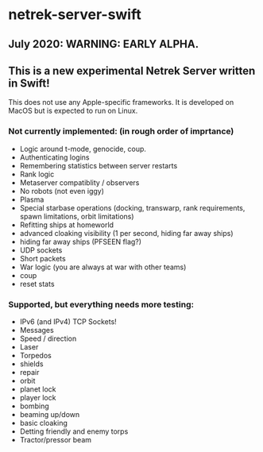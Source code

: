 # netrek-server-swift

## July 2020: WARNING: EARLY ALPHA.

## This is a new experimental Netrek Server written in Swift!
This does not use any Apple-specific frameworks.  It is developed on MacOS but is expected to run on Linux.

### Not currently implemented: (in rough order of imprtance)

* Logic around t-mode, genocide, coup.
* Authenticating logins
* Remembering statistics between server restarts
* Rank logic
* Metaserver compatiblity / observers
* No robots (not even iggy)
* Plasma
* Special starbase operations (docking, transwarp, rank requirements, spawn limitations, orbit limitations)
* Refitting ships at homeworld
* advanced cloaking visibility (1 per second, hiding far away ships)
* hiding far away ships (PFSEEN flag?)
* UDP sockets
* Short packets
* War logic (you are always at war with other teams)
* coup
* reset stats

### Supported, but everything needs more testing:

* IPv6 (and IPv4) TCP Sockets!
* Messages
* Speed / direction
* Laser
* Torpedos
* shields
* repair
* orbit
* planet lock
* player lock
* bombing
* beaming up/down
* basic cloaking
* Detting friendly and enemy torps
* Tractor/pressor beam


